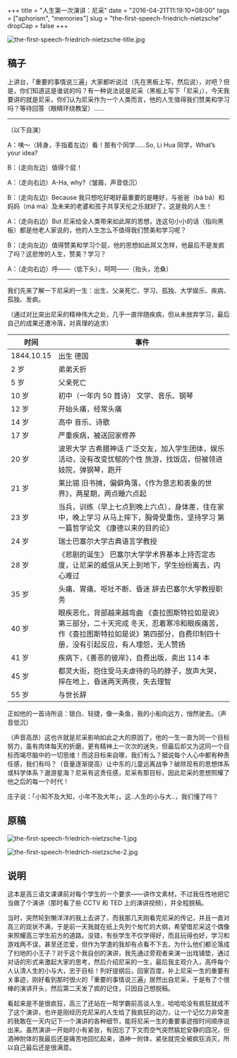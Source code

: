 +++
title = "人生第一次演讲：尼采"
date = "2016-04-21T11:19:10+08:00"
tags = ["aphorism", "memories"]
slug = "the-first-speech-friedrich-nietzsche"
dropCap = false
+++

![the-first-speech-friedrich-nietzsche-title.jpg](/images/the-first-speech-friedrich-nietzsche-title.jpg "尼采")

## 稿子

上讲台，「重要的事情说三遍」大家都听说过（先在黑板上写，然后说），对吧？但是，你们知道这是谁说的吗？有一种说法说是尼采（黑板上写下「尼采」），今天我要讲的就是尼采，你们认为尼采作为一个人类而言，他的人生值得我们赞美和学习吗？等待回答（眼睛环绕教室）……

---

（以下自演）

A：咦～（转身，手指着左边）看！那有个同学……So, Li Hua 同学，What’s your idea?

B：（走向左边）值得个屁！

A：（走向右边）A-Ha, why?（皱眉，声音低沉）

B：（走向左边）Because 我只想吃好喝好最重要的是睡好，与爸爸（bá bá）和妈妈（má má）及未来的老婆和孩子共享天伦之乐就好了，这是我的人生！

A：（走向右边）But 尼采给全人类带来如此屌的思想，连这句小小的话（指向黑板）都是他老人家说的，他的人生怎么不值得我们赞美和学习呢？

B：（走向左边）值得赞美和学习个屁，他的思想如此屌又怎样，他最后不是发疯了吗？这悲惨的人生，赞美？学习？

A：（走向右边）呼——（低下头），呵呵——（抬头，沧桑）

---

我们先来了解一下尼采的一生：出生、父亲死亡、学习、孤独、大学娱乐、疾病、孤独、发疯。

（通过对比突出尼采的精神伟大之处，几乎一直伴随疾病，但从未放弃学习，最后自己的成果还遭冷落，对真理的追求）

时间 | 事件
---|---
1844.10.15 | 出生 德国
2 岁 | 弟弟夭折
5 岁 | 父亲死亡
10 岁 | 初中（一年内 50 首诗） 文学、音乐、钢琴
12 岁 | 开始头痛，经常头痛
14 岁 | 高中 音乐、诗歌
17 岁 | 严重疾病，被送回家修养
20 岁 | 波恩大学 古希腊神话 广泛交友，加入学生团体，娱乐活动，没有改变忧郁的个性 旅游，找饭店，但被领进妓院，弹钢琴，跑开
21 岁 | 莱比锡 旧书摊，偏僻角落，《作为意志和表象的世界》，两星期，两点睡六点起
23 岁 | 当兵，训练（早上七点到晚上六点），身体差，住在家中，晚上学习 从马上摔下，胸骨受重伤，坚持学习 第一篇哲学论文 《康德以来的目的论》
24 岁 | 瑞士巴塞尔大学古典语言学教授
28 岁 | 《悲剧的诞生》 巴塞尔大学学术界基本上持否定态度，让尼采的威信从天上到地下，学生纷纷离去，内心难过
35 岁 | 头痛、胃痛、呕吐不断、昏迷 辞去巴塞尔大学教授职务
40 岁 | 眼疾恶化，背部越来越弯曲 《查拉图斯特拉如是说》第三部分，二十天完成 冬天，忍着寒冷和眼疾痛苦，作《查拉图斯特拉如是说》第四部分，自费印制四十册，没有引起反应，有人埋怨，无人赞扬
41 岁 | 疾病下，《善恶的彼岸》，自费出版，卖出 114 本
45 岁 | 都灵大街，抱住受马夫虐待的马的脖子，放声大哭，摔在地上，昏迷两天两夜，失去理智
55 岁 | 与世长辞

正如他的一首诗所说：银白、轻捷，像一条鱼，我的小船向远方，悄然驶去。（声音低沉）

（声音高昂）这也许就是尼采影响如此之大的原因了，他的一生一直为同一个目标努力，虽有肉体每天的折磨，更有精神上一次次的迷失，但最后却又为这同一个目标而竭尽脑中的一切思维！而这目标来自哪，我们有么？据说每个人心中都有种责任感，我们有吗？（音量逐渐提高）让中东的儿童远离战争？破除现有的思想体系或科学体系？遨游星海？尼采有这责任感，尼采有那目标，因此尼采的思想照耀了他之后的每一个时代！

庄子说：「小知不及大知，小年不及大年」，这..人生的小与大..，我们懂了吗？

## 原稿

![the-first-speech-friedrich-nietzsche-1.jpg](/images/the-first-speech-friedrich-nietzsche-1.jpg)

![the-first-speech-friedrich-nietzsche-2.jpg](/images/the-first-speech-friedrich-nietzsche-2.jpg)

## 说明

这本是高三语文课课前对每个学生的一个要求——讲作文素材，不过我任性地把它当做了个演讲（那时看了些 CCTV 和 TED 上的演讲视频），并全程脱稿。

当时，突然轮到懒洋洋的我上去讲了，而我那几天刚看完尼采的传记，并且一直对高三的现状不满，于是前一天我就在纸上先列个匆忙的大纲，希望借尼采这个偶像来照耀高三学生前方的道路。没错，有些学生不仅学得好，而且玩得也好，学习和游戏两不误，甚至还恋爱，但作为学渣的我却有点看不下去，为什么他们都沦落成了扫地的小王子？对于这个我自创的演讲，我先通过旁观者来演一出戏铺垫，通过对话的形式来激起大家的思考，然后介绍尼采的一生，最后我主观介入，高呼每个人认清人生的小与大，忠于目标！列好提纲后，回家百度，补上尼采一生的重要有关事迹，刚好看到那时很火的「重要的事情说三遍」居然出自尼采，于是有了个很棒的演讲开头，然后第二天发了疯的记住，只因自己想脱稿。

看起来是不是很疯狂，高三了还站在一帮学霸前高谈人生，哈哈哈没有疯狂就成不了这个演讲，也许是刚经历完尼采的人生给了我疯狂的动力，让一个记忆力非常差的我敢在一天内记下一个演讲的各种细节，能将尼采一生的重要事迹按时间顺序说出来。虽然演讲一开始时小有紧张，有因忘了下文而空气突然尴尬安静的囧况，但酒神附体的我最后还是痛苦地回忆起来，酒神一附体，紧张就完全被疯狂消灭，所以自己最后还是很满意。
